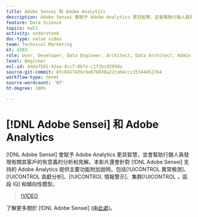 ```yaml
---
title: Adobe Sensei 和 Adobe Analytics
description: Adobe Sensei 會賦予 Adobe Analytics 更具智慧，並會幫助行銷人員發現有關其客戶的有意義分析和見解。本影片還會針對 Adobe Sensei 支持的 Adobe Analytics 提供主要功能附加說明，包括異常檢測、貢獻分析、情報警示、群集，區段 IQ 和傾向性模型。
feature: Data Science
topics: null
activity: understand
doc-type: value video
team: Technical Marketing
kt: 4383
role: User, Developer, Data Engineer, Architect, Data Architect, Admin, Leader
level: Beginner
exl-id: 4dda7501-43ae-4cc7-8b7e-c1f2bcd2950a
source-git-commit: 8fc641743bc9e07b838a22ca64ccc15344d52764
workflow-type: tm+mt
source-wordcount: '97'
ht-degree: 100%

---
```


# [!DNL Adobe Sensei] 和 Adobe Analytics

[!DNL Adobe Sensei] 會賦予 Adobe Analytics 更具智慧，並會幫助行銷人員發現有關其客戶的有意義的分析和見解。本影片還會針對 [!DNL Adobe Sensei] 支持的 Adobe Analytics 提供主要功能附加說明，包括[!UICONTROL 異常檢測]、[!UICONTROL 貢獻分析]、[!UICONTROL 情報警示]、集群[!UICONTROL ，區段 IQ] 和傾向性模型。

>[!VIDEO](https://video.tv.adobe.com/v/31500/?quality=12&learn=on)

了解更多關於 [!DNL Adobe Sensei] (由[此處](https://www.adobe.com/tw/sensei.html))。
